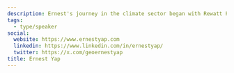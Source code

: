 ```yaml
---
description: Ernest's journey in the climate sector began with Rewatt Power, where he is a key member of the founding team and leads product management and development, focusing on clean energy and carbon markets. A University of Calgary geomatics engineering graduate, Ernest has a substantial background in technology and entrepreneurship. His contributions are vital in promoting environmental sustainability and tackling climate change challenges, making him a notable figure in the clean energy sector.
tags:
  - type/speaker
social:
  website: https://www.ernestyap.com
  linkedin: https://www.linkedin.com/in/ernestyap/
  twitter: https://x.com/geoernestyap
title: Ernest Yap
---
```

